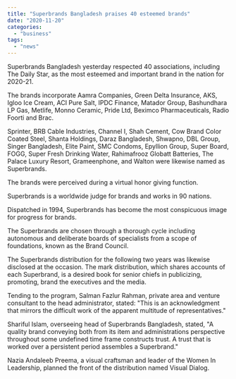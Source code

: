 ```yaml
---
title: "Superbrands Bangladesh praises 40 esteemed brands"
date: "2020-11-20"
categories: 
  - "business"
tags: 
  - "news"
---
```


Superbrands Bangladesh yesterday respected 40 associations, including The Daily Star, as the most esteemed and important brand in the nation for 2020-21.

The brands incorporate Aamra Companies, Green Delta Insurance, AKS, Igloo Ice Cream, ACI Pure Salt, IPDC Finance, Matador Group, Bashundhara LP Gas, Metlife, Monno Ceramic, Pride Ltd, Beximco Pharmaceuticals, Radio Foorti and Brac.

Sprinter, BRB Cable Industries, Channel I, Shah Cement, Cow Brand Color Coated Steel, Shanta Holdings, Daraz Bangladesh, Shwapno, DBL Group, Singer Bangladesh, Elite Paint, SMC Condoms, Epyllion Group, Super Board, FOGG, Super Fresh Drinking Water, Rahimafrooz Globatt Batteries, The Palace Luxury Resort, Grameenphone, and Walton were likewise named as Superbrands.

The brands were perceived during a virtual honor giving function.

Superbrands is a worldwide judge for brands and works in 90 nations.

Dispatched in 1994, Superbrands has become the most conspicuous image for progress for brands.

The Superbrands are chosen through a thorough cycle including autonomous and deliberate boards of specialists from a scope of foundations, known as the Brand Council.

The Superbrands distribution for the following two years was likewise disclosed at the occasion. The mark distribution, which shares accounts of each Superbrand, is a desired book for senior chiefs in publicizing, promoting, brand the executives and the media.

Tending to the program, Salman Fazlur Rahman, private area and venture consultant to the head administrator, stated: "This is an acknowledgment that mirrors the difficult work of the apparent multitude of representatives."

Shariful Islam, overseeing head of Superbrands Bangladesh, stated, "A quality brand conveying both from its item and administrations perspective throughout some undefined time frame constructs trust. A trust that is worked over a persistent period assembles a Superbrand."

Nazia Andaleeb Preema, a visual craftsman and leader of the Women In Leadership, planned the front of the distribution named Visual Dialog.
